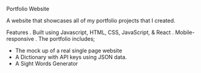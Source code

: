 Portfolio Website

A website that showcases all of my portfolio projects that I created.

Features
. Built using Javascript, HTML, CSS, JavaScript, & React
. Mobile-responsive
. The portfolio includes;

- The mock up of a real single page website
- A Dictionary with API keys using JSON data.
- A Sight Words Generator
